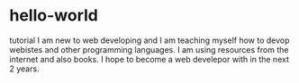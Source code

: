# hello-world
tutorial
I am new to web developing and I am teaching myself how to devop webistes and other programming languages. I am using resources from the internet and also books. I hope to become a web develepor with in the next 2 years.
